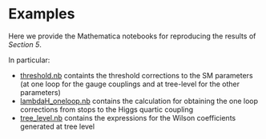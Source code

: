 # Examples

Here we provide the Mathematica notebooks for reproducing the results of *Section 5*.

In particular:

 * [threshold.nb](./threshold.nb) containts the threshold corrections to the SM parameters (at one loop for the gauge couplings and at tree-level for the other parameters)
 * [lambdaH_oneloop.nb](./lambdaH_oneloop.nb) contains the calculation for obtaining the one loop corrections from stops to the Higgs quartic coupling
 * [tree_level.nb](./tree_level.nb) contains the expressions for the Wilson coefficients generated at tree level